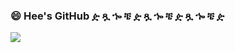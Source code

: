 
### 😄 Hee's GitHub ዽ ጿ ኈ ቼ ዽ ጿ ኈ ቼ ዽ ጿ ኈ ቼ ዽ

<a href="https://github.com/devxb/gitanimals">
  <img src="https://render.gitanimals.org/farms/{ohnahee}"/>
</a>
